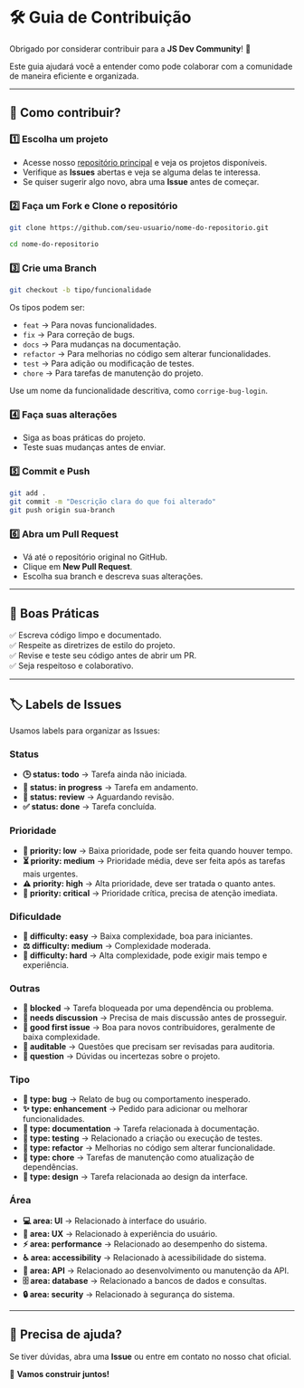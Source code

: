 # 🛠 Guia de Contribuição

Obrigado por considerar contribuir para a **JS Dev Community**! 🚀

Este guia ajudará você a entender como pode colaborar com a comunidade de maneira eficiente e organizada.

---

## 📌 Como contribuir?

### 1️⃣ Escolha um projeto
- Acesse nosso [repositório principal](https://github.com/orgs/JSDevCommunity/repositories) e veja os projetos disponíveis.
- Verifique as **Issues** abertas e veja se alguma delas te interessa.
- Se quiser sugerir algo novo, abra uma **Issue** antes de começar.

### 2️⃣ Faça um Fork e Clone o repositório
```sh
git clone https://github.com/seu-usuario/nome-do-repositorio.git
```
```sh
cd nome-do-repositorio
```

### 3️⃣ Crie uma Branch
```sh
git checkout -b tipo/funcionalidade
```
Os tipos podem ser:
- `feat` → Para novas funcionalidades.
- `fix` → Para correção de bugs.
- `docs` → Para mudanças na documentação.
- `refactor` → Para melhorias no código sem alterar funcionalidades.
- `test` → Para adição ou modificação de testes.
- `chore` → Para tarefas de manutenção do projeto.
  
Use um nome da funcionalidade descritiva, como `corrige-bug-login`.

### 4️⃣ Faça suas alterações
- Siga as boas práticas do projeto.
- Teste suas mudanças antes de enviar.

### 5️⃣ Commit e Push
```sh
git add .
git commit -m "Descrição clara do que foi alterado"
git push origin sua-branch
```

### 6️⃣ Abra um Pull Request
- Vá até o repositório original no GitHub.
- Clique em **New Pull Request**.
- Escolha sua branch e descreva suas alterações.

---

## 🎯 Boas Práticas
✅ Escreva código limpo e documentado.  
✅ Respeite as diretrizes de estilo do projeto.  
✅ Revise e teste seu código antes de abrir um PR.  
✅ Seja respeitoso e colaborativo.  

---

## 🏷 Labels de Issues
Usamos labels para organizar as Issues:
### Status
- **🕒 status: todo** → Tarefa ainda não iniciada.
- **🔄 status: in progress** → Tarefa em andamento.
- **👀 status: review** → Aguardando revisão.
- **✅ status: done** → Tarefa concluída.

### Prioridade
- **🐢 priority: low** → Baixa prioridade, pode ser feita quando houver tempo.
- **⏳ priority: medium** → Prioridade média, deve ser feita após as tarefas mais urgentes.
- **⚠️ priority: high** → Alta prioridade, deve ser tratada o quanto antes.
- **🚨 priority: critical** → Prioridade crítica, precisa de atenção imediata.

### Dificuldade
- **🌱 difficulty: easy** → Baixa complexidade, boa para iniciantes.
- **⚖️ difficulty: medium** → Complexidade moderada.
- **🔧 difficulty: hard** → Alta complexidade, pode exigir mais tempo e experiência.

### Outras
- **🚫 blocked** → Tarefa bloqueada por uma dependência ou problema.
- **💬 needs discussion** → Precisa de mais discussão antes de prosseguir.
- **🐣 good first issue** → Boa para novos contribuidores, geralmente de baixa complexidade.
- **📜 auditable** → Questões que precisam ser revisadas para auditoria.
- **🤔 question** → Dúvidas ou incertezas sobre o projeto.

### Tipo
- **🐞 type: bug** → Relato de bug ou comportamento inesperado.
- **✨ type: enhancement** → Pedido para adicionar ou melhorar funcionalidades.
- **📄 type: documentation** → Tarefa relacionada à documentação.
- **🧪 type: testing** → Relacionado a criação ou execução de testes.
- **🔄 type: refactor** → Melhorias no código sem alterar funcionalidade.
- **🧹 type: chore** → Tarefas de manutenção como atualização de dependências.
- **🎨 type: design** → Tarefa relacionada ao design da interface.

### Área
- **💻 area: UI** → Relacionado à interface do usuário.
- **🧠 area: UX** → Relacionado à experiência do usuário.
- **⚡ area: performance** → Relacionado ao desempenho do sistema.
- **♿ area: accessibility** → Relacionado à acessibilidade do sistema.
- **🔌 area: API** → Relacionado ao desenvolvimento ou manutenção da API.
- **🗄️ area: database** → Relacionado a bancos de dados e consultas.
- **🔒 area: security** → Relacionado à segurança do sistema.

---

## 📢 Precisa de ajuda?
Se tiver dúvidas, abra uma **Issue** ou entre em contato no nosso chat oficial.

🚀 **Vamos construir juntos!**
